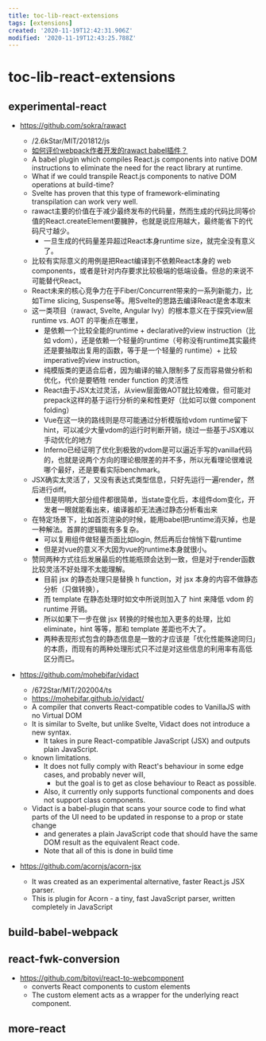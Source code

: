 ```yaml
---
title: toc-lib-react-extensions
tags: [extensions]
created: '2020-11-19T12:42:31.906Z'
modified: '2020-11-19T12:43:25.788Z'
---
```


# toc-lib-react-extensions

## experimental-react

- https://github.com/sokra/rawact
  - /2.6kStar/MIT/201812/js
  - [如何评价webpack作者开发的rawact babel插件？](https://www.zhihu.com/question/301791037/answers/updated)
  - A babel plugin which compiles React.js components into native DOM instructions to eliminate the need for the react library at runtime.
  - What if we could transpile React.js components to native DOM operations at build-time?
  - Svelte has proven that this type of framework-eliminating transpilation can work very well.
  - rawact主要的价值在于减少最终发布的代码量，然而生成的代码比同等价值的React.createElement要臃肿，也就是说应用越大，最终能省下的代码尺寸越少。
    - 一旦生成的代码量差异超过React本身runtime size，就完全没有意义了。
  - 比较有实际意义的用例是把React编译到不依赖React本身的 web components，或者是针对内存要求比较极端的低端设备。但总的来说不可能替代React。
  - React未来的核心竞争力在于Fiber/Concurrent带来的一系列新能力，比如Time slicing, Suspense等。用Svelte的思路去编译React是舍本取末
  - 这一类项目（rawact, Svelte, Angular Ivy）的根本意义在于探究view层runtime vs. AOT 的平衡点在哪里，
    - 是依赖一个比较全能的runtime + declarative的view instruction（比如 vdom），还是依赖一个轻量的runtime（号称没有runtime其实最终还是要抽取出复用的函数，等于是一个轻量的 runtime）+ 比较imperative的view instruction。
    - 纯模版类的更适合后者，因为编译的输入限制多了反而容易做分析和优化，代价是要牺牲 render function 的灵活性
    - React由于JSX太过灵活，从view层面做AOT就比较难做，但可能对prepack这样的基于运行分析的亲和性更好（比如可以做 component folding）
    - Vue在这一块的路线则是尽可能通过分析模版给vdom runtime留下hint，可以减少大量vdom的运行时判断开销，绕过一些基于JSX难以手动优化的地方
    - Inferno已经证明了优化到极致的vdom是可以逼近手写的vanilla代码的，也就是说两个方向的理论极限差的并不多，所以光看理论很难说哪个最好，还是要看实际benchmark。
  - JSX确实太灵活了，又没有表达式类型信息，只好先运行一遍render，然后进行diff。
    - 但是明明大部分组件都很简单，当state变化后，本组件dom变化，开发者一眼就能看出来，编译器却无法通过静态分析看出来
  - 在特定场景下，比如首页渲染的时候，能用babel把runtime消灭掉，也是一种解法。首屏的逻辑能有多复杂。
    - 可以复用组件做轻量页面比如login, 然后再后台悄悄下载runtime
    - 但是对vue的意义不大因为vue的runtime本身就很小。
  - 赞同两种方式往后发展最后的性能瓶颈会达到一致，但是对于render函数比较灵活不好处理不太能理解。
    - 目前 jsx 的静态处理只是替换 h function，对 jsx 本身的内容不做静态分析（只做转换），
    - 而 template 在静态处理时如文中所说则加入了 hint 来降低 vdom 的 runtime 开销。
    - 所以如果下一步在做 jsx 转换的时候也加入更多的处理，比如 eliminate，hint 等等，那和 template 差距也不大了。
    - 两种表现形式包含的静态信息是一致的才应该是「优化性能殊途同归」的本质，而现有的两种处理形式只不过是对这些信息的利用率有高低区分而已。
- https://github.com/mohebifar/vidact
  - /672Star/MIT/202004/ts
  - https://mohebifar.github.io/vidact/
  - A compiler that converts React-compatible codes to VanillaJS with no Virtual DOM
  - It is similar to Svelte, but unlike Svelte, Vidact does not introduce a new syntax. 
    - It takes in pure React-compatible JavaScript (JSX) and outputs plain JavaScript.
  - known limitations. 
    - It does not fully comply with React's behaviour in some edge cases, and probably never will, 
      - but the goal is to get as close behaviour to React as possible. 
    - Also, it currently only supports functional components and does not support class components.
  - Vidact is a babel-plugin that scans your source code to find what parts of the UI need to be updated in response to a prop or state change 
    - and generates a plain JavaScript code that should have the same DOM result as the equivalent React code. 
    - Note that all of this is done in build time

- https://github.com/acornjs/acorn-jsx
  - It was created as an experimental alternative, faster React.js JSX parser. 
  - This is plugin for Acorn - a tiny, fast JavaScript parser, written completely in JavaScript

## build-babel-webpack

## react-fwk-conversion

- https://github.com/bitovi/react-to-webcomponent
  - converts React components to custom elements
  - The custom element acts as a wrapper for the underlying react component.

## more-react
